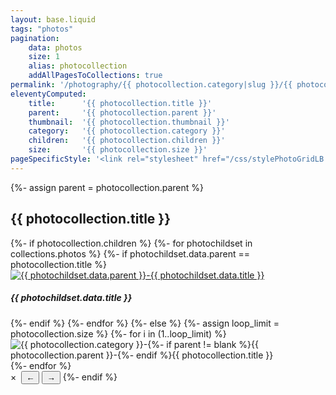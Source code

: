 ```yaml
---
layout: base.liquid
tags: "photos"
pagination:
    data: photos
    size: 1
    alias: photocollection
    addAllPagesToCollections: true
permalink: '/photography/{{ photocollection.category|slug }}/{{ photocollection.parent|slug }}/{{ photocollection.title|slug }}/'
eleventyComputed:
    title:      '{{ photocollection.title }}'
    parent:     '{{ photocollection.parent }}'
    thumbnail:  '{{ photocollection.thumbnail }}'
    category:   '{{ photocollection.category }}'
    children:   '{{ photocollection.children }}'
    size:       '{{ photocollection.size }}'
pageSpecificStyle: '<link rel="stylesheet" href="/css/stylePhotoGridLB.css" type="text/css">'
---
```

{%- assign parent = photocollection.parent %}
<section class="projects">
        <h1>{{ photocollection.title }}</h1>
        <photo-grid>
{%- if photocollection.children %}
{%- for photochildset in collections.photos %}
{%- if photochildset.data.parent == photocollection.title %}
          <photo-item>
            <a href="{{ photochildset.url }}"><img class="photo" src="/media/photography/{{ photochildset.data.parent|slug }}/{{ photochildset.data.title|slug }}/{{ photochildset.data.thumbnail}}" alt="{{ photochildset.data.parent }}-{{ photochildset.data.title }}"></a>
            <h5>{{ photochildset.data.title }}</h5>
          </photo-item>
{%- endif %}
{%- endfor %}
{%- else %}
{%- assign loop_limit = photocollection.size %}
{%- for i in (1..loop_limit) %}
          <photo-item>
            <img class="photo" src="/media/photography/{%- if parent != blank %}{{ photocollection.parent|slug }}/{%- endif %}{{ photocollection.title|slug }}/{%- if parent != blank %}{{ photocollection.parent|slug }}-{%- endif %}{{ photocollection.title|slug }}{{ i }}.jpg" alt="{{ photocollection.category }}-{%- if parent != blank %}{{ photocollection.parent }}-{%- endif %}{{ photocollection.title }}">
          </photo-item>
{%- endfor %}
        </photo-grid>
      </section>
<lightbox-container id="lightbox">
  <lightbox-content>
    <close-lightbox id="close-lightbox">×</close-lightbox>
    <img src="" alt="" class="lightbox-img" id="lightbox-img">
    <nav-buttons>
      <button class="nav-button" id="prev-button">←</button>
      <button class="nav-button" id="next-button">→</button>
    </nav-buttons>
    <lightbox-counter id="lightbox-counter"></lightbox-counter>
  </lightbox-content>
</lightbox-container>
<script src="/js/lightbox.js"></script>
{%- endif %}